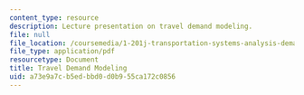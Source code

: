 ```yaml
---
content_type: resource
description: Lecture presentation on travel demand modeling.
file: null
file_location: /coursemedia/1-201j-transportation-systems-analysis-demand-and-economics-fall-2008/a73e9a7cb5edbbd0d0b955ca172c0856_MIT1_201JF08_lec05.pdf
file_type: application/pdf
resourcetype: Document
title: Travel Demand Modeling
uid: a73e9a7c-b5ed-bbd0-d0b9-55ca172c0856
---
```

